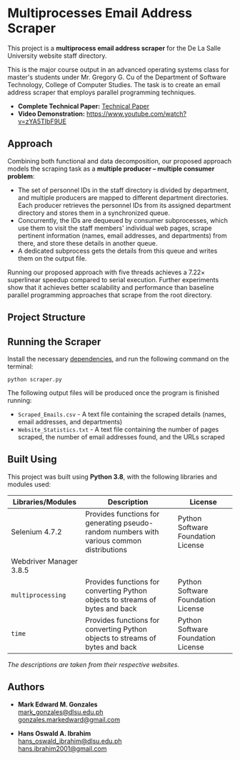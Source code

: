 # Multiprocesses Email Address Scraper

This project is a **multiprocess email address scraper** for the De La Salle University website staff directory. 

This is the major course output in an advanced operating systems class for master's students under Mr. Gregory G. Cu of the Department of Software Technology, College of Computer Studies. The task is to create an email address scraper that employs parallel programming techniques.

- **Complete Technical Paper:** [Technical Paper](https://github.com/memgonzales/parallel-email-scraper/blob/master/Technical%20Paper.pdf)
- **Video Demonstration:** https://www.youtube.com/watch?v=zYA5TIbF9UE

## Approach
Combining both functional and data decomposition, our proposed approach models the scraping task as a **multiple producer – multiple consumer problem**:
- The set of personnel IDs in the staff directory is divided by department, and multiple producers are mapped to different department directories. Each producer retrieves the personnel IDs from its assigned department directory and stores them in a synchronized queue. 
- Concurrently, the IDs are dequeued by consumer subprocesses, which use them to visit the staff members' individual web pages, scrape pertinent information (names, email addresses, and departments) from there, and store these details in another queue. 
- A dedicated subprocess gets the details from this queue and writes them on the output file.

Running our proposed approach with five threads achieves a 7.22&times; superlinear speedup compared to serial execution. Further experiments show that it achieves better scalability and performance than baseline parallel programming approaches that scrape from the root directory.

## Project Structure

## Running the Scraper
Install the necessary [dependencies](), and run the following command on the terminal:
```
python scraper.py
```

The following output files will be produced once the program is finished running:
- `Scraped_Emails.csv` - A text file containing the scraped details (names, email addresses, and departments)
- `Website_Statistics.txt` - A text file containing the number of pages scraped, the number of email addresses found, and the URLs scraped

## Built Using
This project was built using **Python 3.8**, with the following libraries and modules used:

Libraries/Modules | Description | License
--- | ---| ---
Selenium 4.7.2 | Provides functions for generating pseudo-random numbers with various common distributions | Python Software Foundation License
Webdriver Manager 3.8.5 | | 
`multiprocessing` | Provides functions for converting Python objects to streams of bytes and back | Python Software Foundation License
`time` | Provides functions for converting Python objects to streams of bytes and back | Python Software Foundation License

*The descriptions are taken from their respective websites.*


## Authors
- <b>Mark Edward M. Gonzales</b> <br/>
  mark_gonzales@dlsu.edu.ph <br/>
  gonzales.markedward@gmail.com <br/>
  
- <b>Hans Oswald A. Ibrahim</b> <br/>
  hans_oswald_ibrahim@dlsu.edu.ph <br/>
  hans.ibrahim2001@gmail.com
